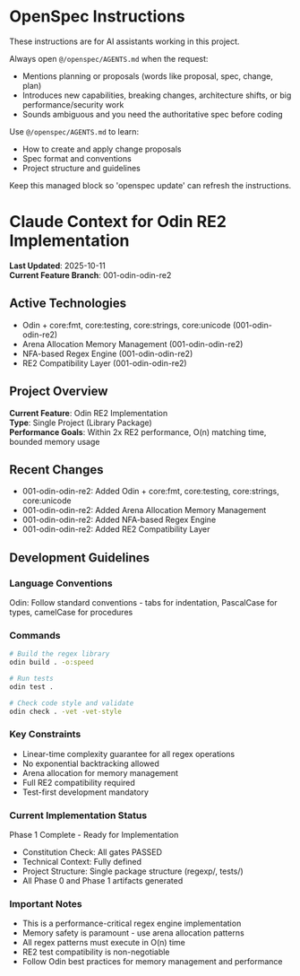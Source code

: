 <!-- OPENSPEC:START -->
# OpenSpec Instructions

These instructions are for AI assistants working in this project.

Always open `@/openspec/AGENTS.md` when the request:
- Mentions planning or proposals (words like proposal, spec, change, plan)
- Introduces new capabilities, breaking changes, architecture shifts, or big performance/security work
- Sounds ambiguous and you need the authoritative spec before coding

Use `@/openspec/AGENTS.md` to learn:
- How to create and apply change proposals
- Spec format and conventions
- Project structure and guidelines

Keep this managed block so 'openspec update' can refresh the instructions.

<!-- OPENSPEC:END -->

# Claude Context for Odin RE2 Implementation

**Last Updated**: 2025-10-11  
**Current Feature Branch**: 001-odin-odin-re2

## Active Technologies

- Odin + core:fmt, core:testing, core:strings, core:unicode (001-odin-odin-re2)
- Arena Allocation Memory Management (001-odin-odin-re2)
- NFA-based Regex Engine (001-odin-odin-re2)
- RE2 Compatibility Layer (001-odin-odin-re2)

## Project Overview

**Current Feature**: Odin RE2 Implementation  
**Type**: Single Project (Library Package)  
**Performance Goals**: Within 2x RE2 performance, O(n) matching time, bounded memory usage

## Recent Changes

- 001-odin-odin-re2: Added Odin + core:fmt, core:testing, core:strings, core:unicode
- 001-odin-odin-re2: Added Arena Allocation Memory Management
- 001-odin-odin-re2: Added NFA-based Regex Engine
- 001-odin-odin-re2: Added RE2 Compatibility Layer

## Development Guidelines

### Language Conventions
Odin: Follow standard conventions - tabs for indentation, PascalCase for types, camelCase for procedures

### Commands
```bash
# Build the regex library
odin build . -o:speed

# Run tests  
odin test .

# Check code style and validate
odin check . -vet -vet-style
```

### Key Constraints
- Linear-time complexity guarantee for all regex operations
- No exponential backtracking allowed
- Arena allocation for memory management
- Full RE2 compatibility required
- Test-first development mandatory

### Current Implementation Status
Phase 1 Complete - Ready for Implementation
- Constitution Check: All gates PASSED
- Technical Context: Fully defined
- Project Structure: Single package structure (regexp/, tests/)
- All Phase 0 and Phase 1 artifacts generated

### Important Notes
- This is a performance-critical regex engine implementation
- Memory safety is paramount - use arena allocation patterns
- All regex patterns must execute in O(n) time
- RE2 test compatibility is non-negotiable
- Follow Odin best practices for memory management and performance

